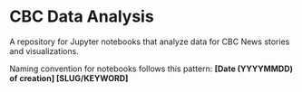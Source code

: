 # CBC Data Analysis
A repository for Jupyter notebooks that analyze data for CBC News stories and visualizations.

Naming convention for notebooks follows this pattern: **\[Date (YYYYMMDD) of creation\] \[SLUG/KEYWORD\]**

